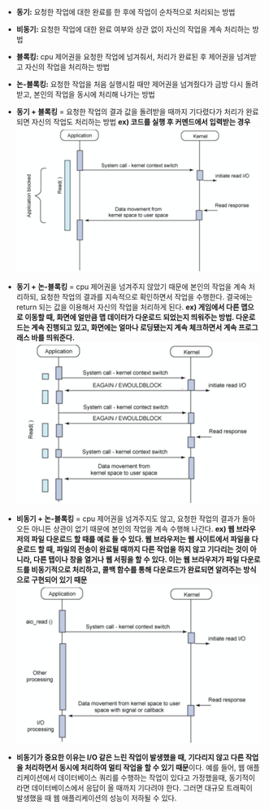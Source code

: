 

- **동기:** 요청한 작업에 대한 완료를 한 후에 작업이 순차적으로 처리되는 방법

- **비동기:** 요청한 작업에 대한 완료 여부와 상관 없이 자신의 작업을 계속 처리하는 방법
- **블록킹:** cpu 제어권을 요청한 작업에 넘겨줘서, 처리가 완료된 후 제어권을 넘겨받고 자신의 작업을 처리하는 방법
- **논-블록킹:** 요청한 작업을 처음 실행시킬 때만 제어권을 넘겨줬다가 금방 다시 돌려받고, 본인의 작업을 동시에 처리해 나가는 방법
- **동기 + 블록킹** = 요청한 작업의 결과 값을 돌려받을 때까지 기다렸다가 처리가 완료되면 자신의 작업도 처리하는 방법 **ex) 코드를 실행 후 커멘드에서 입력받는 경우**![Alt text](synchronous-blocking.png)
- **동기 + 논-블록킹** = cpu 제어권을 넘겨주지 않았기 때문에 본인의 작업을 계속 처리하되, 요청한 작업의 결과를 지속적으로 확인하면서 작업을 수행한다. 결국에는 return 되는 값을 이용해서 자신의 작업을 처리하게 된다. **ex) 게임에서 다른 맵으로 이동할 때, 화면에 얼만큼 맵 데이터가 다운로드 되었는지 띄워주는 방법. 다운로드는 계속 진행되고 있고, 화면에는 얼마나 로딩됐는지 계속 체크하면서 계속 프로그래스 바를 띄워준다.**![Alt text](synchronous-non_blocking.png)
- **비동기 + 논-블록킹** = cpu 제어권을 넘겨주지도 않고, 요청한 작업의 결과가 돌아오든 아니든 상관이 없기 때문에 본인의 작업을 계속 수행해 나간다.  **ex) 웹 브라우저의 파일 다운로드 할 때를 예로 들 수 있다. 웹 브라우저는 웹 사이트에서 파일을 다운로드 할 때, 파일의 전송이 완료될 때까지 다른 작업을 하지 않고 기다리는 것이 아니라, 다른 탭이나 창을 열거나 웹 서핑을 할 수 있다. 이는 웹 브라우저가 파일 다운로드를 비동기적으로 처리하고, 콜백 함수를 통해 다운로드가 완료되면 알려주는 방식으로 구현되어 있기 때문**![Alt text](asynchronous-non_blocking.png)
- **비동기가 중요한 이유는 I/O 같은 느린 작업이 발생했을 때, 기다리지 않고 다른 작업을 처리하면서 동시에 처리하여 멀티 작업을 할 수 있기 때문**이다. 예를 들어, 웹 애플리케이션에서 데이터베이스 쿼리를 수행하는 작업이 있다고 가정했을때, 동기적이라면 데이터베이스에서 응답이 올 때까지 기다려야 한다. 그러면 대규모 트래픽이 발생했을 때 웹 애플리케이션의 성능이 저하될 수 있다.